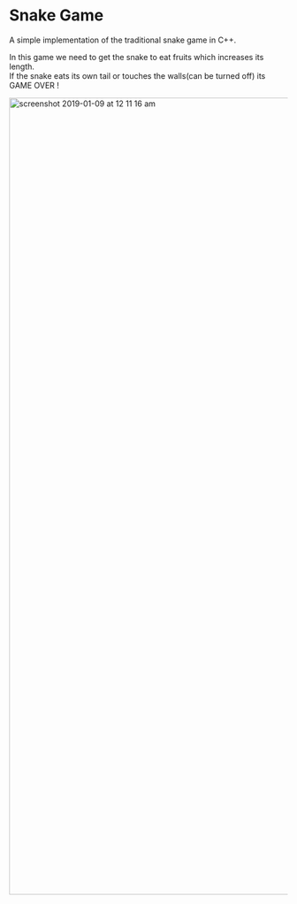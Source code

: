 # Snake Game
A simple implementation of the traditional snake game in C++. <br/>

In this game we need to get the snake to eat fruits which increases its length. <br/>
If the snake eats its own tail or touches the walls(can be turned off) its GAME OVER !

<img width="1440" alt="screenshot 2019-01-09 at 12 11 16 am" src="https://user-images.githubusercontent.com/35291991/50851619-4fbe9d80-13a3-11e9-87bb-6a15ecf07f6c.png">

